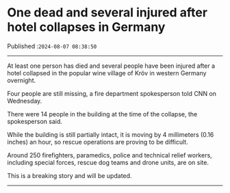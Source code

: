 # One dead and several injured after hotel collapses in Germany

Published :`2024-08-07 08:38:50`

---

At least one person has died and several people have been injured after a hotel collapsed in the popular wine village of Kröv in western Germany overnight.

Four people are still missing, a fire department spokesperson told CNN on Wednesday.

There were 14 people in the building at the time of the collapse, the spokesperson said.

While the building is still partially intact, it is moving by 4 millimeters (0.16 inches) an hour, so rescue operations are proving to be difficult.

Around 250 firefighters, paramedics, police and technical relief workers, including special forces, rescue dog teams and drone units, are on site.

This is a breaking story and will be updated.

---

